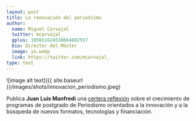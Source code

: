 ```yaml
---
layout: post
title: La renovación del periodismo
author:
  name: Miguel Carvajal
  twitter: mcarvajal_
  gplus: 105651624538664882557 
  bio: Director del Máster
  image: yo.webp
  link: https://twitter.com/mcarvajal_
type: text
---
```

![image alt text]({{ site.baseurl }}/images/shots/innovacion_periodismo.jpeg)

Publica **Juan Luis Manfredi** una [certera reflexión](http://bit.ly/W1RPSO "La renovación del periodismo") sobre el crecimiento de programas de postgrado de Periodismo orientados a la innovación y a la búsqueda de nuevos formatos, tecnologías y financiación. 